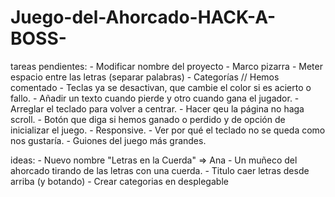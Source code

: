 # Juego-del-Ahorcado-HACK-A-BOSS-

tareas pendientes:
    - Modificar nombre del proyecto
    - Marco pizarra
    - Meter espacio entre las letras (separar palabras)
    - Categorías // Hemos comentado
    - Teclas ya se desactivan, que cambie el color si es acierto o fallo.
    - Añadir un texto cuando pierde y otro cuando gana el jugador.
    - Arreglar el teclado para volver a centrar.
    - Hacer qeu la página no haga scroll.
    - Botón que diga si hemos ganado o perdido y de opción de inicializar el juego.
    - Responsive.
    - Ver por qué el teclado no se queda como nos gustaría.
    - Guiones del juego más grandes.

ideas:
    - Nuevo nombre "Letras en la Cuerda" => Ana
    - Un muñeco del ahorcado tirando de las letras con una cuerda.
    - Titulo caer letras desde arriba (y botando)
    - Crear categorias en desplegable
    


